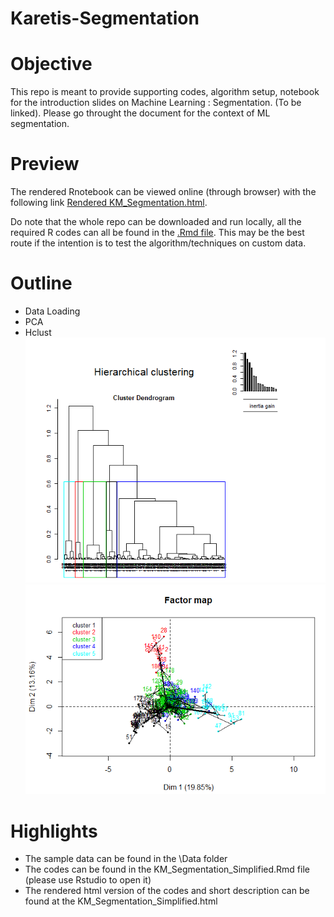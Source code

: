 # Karetis-Segmentation

# Objective

This repo is meant to provide supporting codes, algorithm setup, notebook for the introduction slides on Machine Learning : Segmentation. (To be linked). Please go throught the document for the context of ML segmentation. 

# Preview

The rendered Rnotebook can be viewed online (through browser) with the following link
[Rendered KM_Segmentation.html](https://htmlpreview.github.io/?https://github.com/minghao51/Karetis-Segmentation/blob/master/KM_Segmentation_Simplified.html).

Do note that the whole repo can be downloaded and run locally, all the required R codes can all be found in the [.Rmd file](https://github.com/minghao51/Karetis-Segmentation/blob/master/KM_Segmentation_Simplified.Rmd). This may be the best route if the intention is to test the algorithm/techniques on custom data.

# Outline
- Data Loading
- PCA
- Hclust
![fig0](Images/hclust.png)
![fig1](Images/factor_map.png)

# Highlights

- The sample data can be found in the \Data folder
- The codes can be found in the KM_Segmentation_Simplified.Rmd file (please use Rstudio to open it)
- The rendered html version of the codes and short description can be found at the KM_Segmentation_Simplified.html
